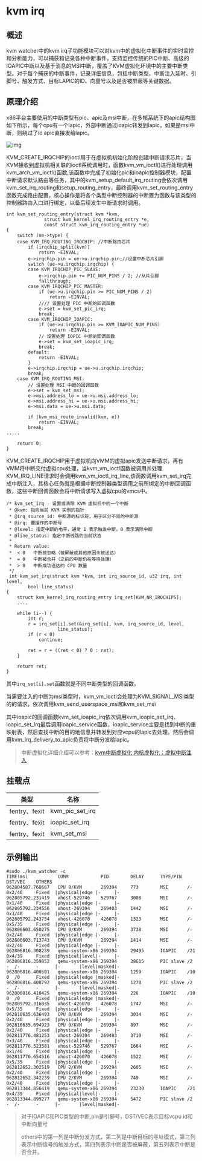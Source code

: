# kvm irq

## 概述

kvm watcher中的kvm irq子功能模块可以对kvm中的虚拟化中断事件的实时监控和分析能力，可以捕获和记录各种中断事件，支持监控传统的PIC中断、高级的IOAPIC中断以及基于消息的MSI中断，覆盖了KVM虚拟化环境中的主要中断类型。对于每个捕获的中断事件，记录详细信息，包括中断类型、中断注入延时、引脚号、触发方式、目标LAPIC的ID、向量号以及是否被屏蔽等关键数据。

## 原理介绍

x86平台主要使用的中断类型有pic、apic及msi中断，在多核系统下的apic结构图如下所示，每个cpu有一个lapic，外部中断通过ioapic转发到lapic，如果是msi中断，则绕过了io apic直接发给lapic。

![img](https://img-blog.csdnimg.cn/20200411174750913.PNG?x-oss-process=image/watermark,type_ZmFuZ3poZW5naGVpdGk,shadow_10,text_aHR0cHM6Ly9ibG9nLmNzZG4ubmV0L3pneTY2Ng==,size_16,color_FFFFFF,t_70)

KVM_CREATE_IRQCHIP的ioctl用于在虚拟机初始化阶段创建中断请求芯片，当KVM接收到虚拟机相关联的ioctl系统调用时，函数kvm_vm_ioctl()进行处理调用kvm_arch_vm_ioctl()函数,该函数中完成了初始化pic和ioapic控制器模块，配置中断请求默认路由等任务，其中的kvm_setup_default_irq_routing会依次调用kvm_set_irq_routing和setup_routing_entry，最终调用kvm_set_routing_entry函数完成路由配置，核心操作是将各个类型中断控制器的中断置为函数与该类型的控制器路由入口进行绑定，以备后续发生中断请求时调用。

```
int kvm_set_routing_entry(struct kvm *kvm,
			  struct kvm_kernel_irq_routing_entry *e,
			  const struct kvm_irq_routing_entry *ue)
{
	switch (ue->type) {
	case KVM_IRQ_ROUTING_IRQCHIP: //中断路由芯片
		if (irqchip_split(kvm))
			return -EINVAL;
		e->irqchip.pin = ue->u.irqchip.pin;//设置中断芯片引脚
		switch (ue->u.irqchip.irqchip) {
		case KVM_IRQCHIP_PIC_SLAVE:
			e->irqchip.pin += PIC_NUM_PINS / 2; //从片引脚
			fallthrough;
		case KVM_IRQCHIP_PIC_MASTER:
			if (ue->u.irqchip.pin >= PIC_NUM_PINS / 2)
				return -EINVAL;
			//// 设置处理 PIC 中断的回调函数
			e->set = kvm_set_pic_irq; 
			break;
		case KVM_IRQCHIP_IOAPIC:
			if (ue->u.irqchip.pin >= KVM_IOAPIC_NUM_PINS)
				return -EINVAL;
			// 设置处理 IOPIC 中断的回调函数
			e->set = kvm_set_ioapic_irq;
			break;
		default:
			return -EINVAL;
		}
		e->irqchip.irqchip = ue->u.irqchip.irqchip;
		break;
	case KVM_IRQ_ROUTING_MSI:
		// 设置处理 MSI 中断的回调函数
		e->set = kvm_set_msi;
		e->msi.address_lo = ue->u.msi.address_lo;
		e->msi.address_hi = ue->u.msi.address_hi;
		e->msi.data = ue->u.msi.data;

		if (kvm_msi_route_invalid(kvm, e))
			return -EINVAL;
		break;
.....

	return 0;
}
```

KVM_CREATE_IRQCHIP用于虚拟机向VMM的虚拟apic发送中断请求，再有VMM将中断交付虚拟cpu处理，当kvm_vm_ioctl函数被调用并处理KVM_IRQ_LINE请求时会调用kvm_vm_ioctl_irq_line,该函数调用kvm_set_irq完成中断注入，其核心任务就是根据中断控制器类型调用之前所绑定的中断回调函数，这些中断回调函数会将中断请求写入虚拟cpu的vmcs中。

```
/* kvm_set_irq - 设置或清除 KVM 虚拟机中的一个中断
 * @kvm: 指向当前 KVM 实例的指针
 * @irq_source_id: 中断源的标识符，用于区分不同的中断源
 * @irq: 要操作的中断号
 * @level: 指定中断的电平，通常 1 表示触发中断，0 表示清除中断
 * @line_status: 指定中断线路的当前状态
 *
 * Return value:
 *  < 0   中断被忽略（被屏蔽或其他原因未被送达）
 *  = 0   中断被合并（之前的中断仍在等待处理）
 *  > 0   中断成功送达的 CPU 数量
 */
 int kvm_set_irq(struct kvm *kvm, int irq_source_id, u32 irq, int level,
		bool line_status)
{
	struct kvm_kernel_irq_routing_entry irq_set[KVM_NR_IRQCHIPS];
	....
     
	while (i--) {
		int r;
		r = irq_set[i].set(&irq_set[i], kvm, irq_source_id, level,
				   line_status);
		if (r < 0)
			continue;

		ret = r + ((ret < 0) ? 0 : ret);
	}

	return ret;
}
```

其中`irq_set[i].set`函数就是不同中断类型的回调函数。

当需要注入的中断为msi类型时，kvm_vm_ioctl会处理为KVM_SIGNAL_MSI类型的的请求，依次调用kvm_send_userspace_msi和kvm_set_msi

其中ioapic的回调函数kvm_set_ioapic_irq依次调用kvm_ioapic_set_irq、ioapic_set_irq最后调用ioapic_service函数，ioapic_service主要是找到中断的重映射表，然后查找中断的目的地信息并转发到对应vcpu的lapic去处理。然后会调用kvm_irq_delivery_to_apic负责将中断分发给lapic。

>  中断虚拟化详细介绍可以参考：[kvm中断虚拟化 ]() [内核虚拟化：虚拟中断注入](https://blog.csdn.net/weixin_46324627/article/details/136661252?csdn_share_tail=%7B%22type%22%3A%22blog%22%2C%22rType%22%3A%22article%22%2C%22rId%22%3A%22136661252%22%2C%22source%22%3A%22weixin_46324627%22%7D)

## 挂载点

| 类型          | 名称            |
| ------------- | --------------- |
| fentry、fexit | kvm_pic_set_irq |
| fentry、fexit | ioapic_set_irq  |
| fentry、fexit | kvm_set_msi     |

## 示例输出

```
#sudo ./kvm_watcher -c
TIME(ms)           COMM            PID        DELAY      TYPE/PIN       DST/VEC    OTHERS  
962804587.768667   CPU 0/KVM       269394     773        MSI       /-   0x2/40     Fixed  |physical|edge |-     |-
962805792.231419   vhost-529746    529767     3008       MSI       /-   0x1/40     Fixed  |physical|edge |-     |-
962805792.234556   vhost-269394    269403     1442       MSI       /-   0x3/40     Fixed  |physical|edge |-     |-
962805792.243754   vhost-426070    426078     1323       MSI       /-   0x5/35     Fixed  |physical|edge |-     |-
962806603.650275   CPU 0/KVM       269394     3738       MSI       /-   0x2/40     Fixed  |physical|edge |-     |-
962806603.713743   CPU 0/KVM       269394     1414       MSI       /-   0x2/40     Fixed  |physical|edge |-     |-
962806816.308239   qemu-system-x86 269394     29495      IOAPIC    /21  0x4/39     Fixed  |physical|level|-     |-
962806816.359852   qemu-system-x86 269394     38615      PIC slave /2   -  /-      -      |-       |level|masked|-
962806816.400501   qemu-system-x86 269394     1259       IOAPIC    /10  0  /0      Fixed  |physical|edge |masked|-
962806816.408792   qemu-system-x86 269394     1270       PIC slave /2   -  /-      -      |-       |level|masked|-
962806816.410425   qemu-system-x86 269394     226        IOAPIC    /10  0  /0      Fixed  |physical|edge |masked|-
962809792.316035   vhost-426070    426078     1747       MSI       /-   0x5/35     Fixed  |physical|edge |-     |-
962810635.636493   CPU 0/KVM       269394     3034       MSI       /-   0x2/40     Fixed  |physical|edge |-     |-
962810635.694923   CPU 0/KVM       269394     897        MSI       /-   0x2/40     Fixed  |physical|edge |-     |-
962811776.481253   vhost-269394    269403     3719       MSI       /-   0x3/40     Fixed  |physical|edge |-     |-
962811776.523581   vhost-529746    529767     1664       MSI       /-   0x1/40     Fixed  |physical|edge |-     |-
962811776.654516   vhost-426070    426078     1522       MSI       /-   0x5/35     Fixed  |physical|edge |-     |-
962812652.302519   CPU 2/KVM       269394     2605       MSI       /-   0x2/40     Fixed  |physical|edge |-     |-
962812652.342239   CPU 2/KVM       269394     749        MSI       /-   0x2/40     Fixed  |physical|edge |-     |-
962813344.856419   qemu-system-x86 269394     23230      IOAPIC    /21  0x4/39     Fixed  |physical|level|-     |-
962813344.899277   qemu-system-x86 269394     5472       PIC slave /2   -  /-      -      |-       |level|masked|-
```

> 对于IOAPIC和PIC类型的中断,pin是引脚号，DST/VEC表示目标vcpu id和中断向量号
>
> others中的第一列是中断分发方式，第二列是中断目标的寻址模式，第三列表示中断信号的触发方式，第四列表示中断是否被屏蔽，第五列表示中断是否合并。